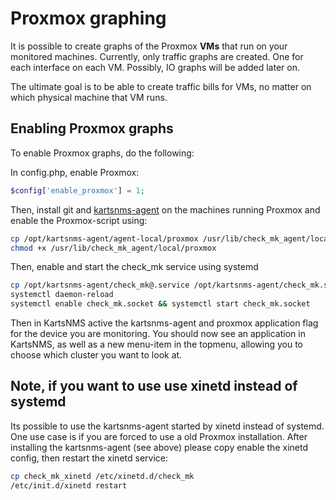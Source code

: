# Proxmox graphing

It is possible to create graphs of the Proxmox **VMs** that run on
your monitored machines. Currently, only traffic graphs are
created. One for each interface on each VM. Possibly, IO graphs will
be added later on.

The ultimate goal is to be able to create traffic bills for VMs, no
matter on which physical machine that VM runs.

## Enabling Proxmox graphs

To enable Proxmox graphs, do the following:

In config.php, enable Proxmox:

```php
$config['enable_proxmox'] = 1;
```

Then, install git and
[kartsnms-agent](Applications.md) on
the machines running Proxmox and enable the Proxmox-script using:

```bash
cp /opt/kartsnms-agent/agent-local/proxmox /usr/lib/check_mk_agent/local/proxmox
chmod +x /usr/lib/check_mk_agent/local/proxmox
```

Then, enable and start the check_mk service using systemd

```bash
cp /opt/kartsnms-agent/check_mk@.service /opt/kartsnms-agent/check_mk.socket /etc/systemd/system
systemctl daemon-reload
systemctl enable check_mk.socket && systemctl start check_mk.socket
```

Then in KartsNMS active the kartsnms-agent and proxmox application
flag for the device you are monitoring. You should now see an
application in KartsNMS, as well as a new menu-item in the topmenu,
allowing you to choose which cluster you want to look at.

## Note, if you want to use use xinetd instead of systemd

Its possible to use the kartsnms-agent started by xinetd instead of
systemd. One use case is if you are forced to use a old Proxmox
installation. After installing the kartsnms-agent (see above) please
copy enable the xinetd config, then restart the xinetd service:

```bash
cp check_mk_xinetd /etc/xinetd.d/check_mk
/etc/init.d/xinetd restart
```
